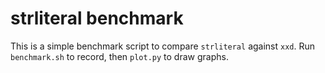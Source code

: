 # strliteral benchmark

This is a simple benchmark script to compare `strliteral` against `xxd`.
Run `benchmark.sh` to record, then `plot.py` to draw graphs.
